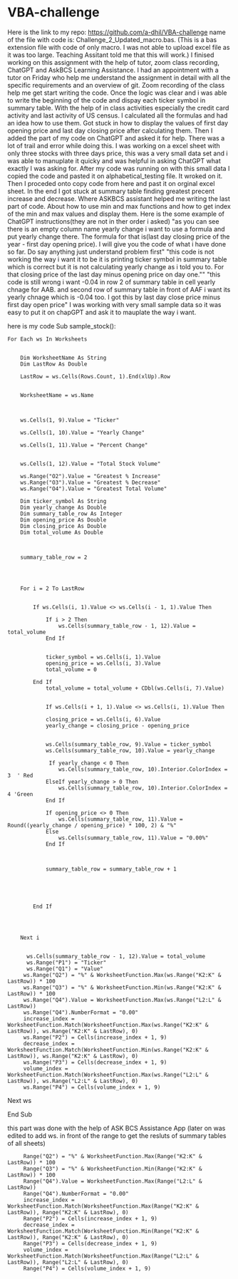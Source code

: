 # VBA-challenge
Here is the link to my repo: https://github.com/a-dhil/VBA-challenge
name of the file with code is: Challenge_2_Updated_macro.bas. (This is a bas extension file with code of only macro. I was not able to upload excel file as it was too large. Teaching Assitant told me that this will work.)
I finised working on this assignment with the help of tutor, zoom class recording, ChatGPT and AskBCS Learning Assistance.
 I had an appointment with a tutor on Friday who help me understand the assignment in detail with all the specific requirements and an overview of git.
 Zoom recording of the class help me get start writing the code. 
 Once the logic was clear and i was able to write the beginning of the code and dispay each ticker symbol in summary table. With the help of in class activities especially the credit card activity and last activity of US census.
 I calculated all the formulas and had an idea how to use them. Got stuck in how to display the values of first day opening price and last day closing price after calculating them.
 Then I added the part of my code on ChatGPT and asked it for help. 
 There was a lot of trail and error while doing this.
 I was working on a excel sheet with only three stocks with three days price, this was a very small data set and i was able to manuplate it quicky and was helpful in asking ChatGPT what exactly I was asking for.
 After my code was running on with this small data I copied the code and pasted it on alphabetical_testing file. It wroked on it. Then I proceded onto copy code from here and past it on orginal excel sheet.
 In the end I got stuck at summary table finding greatest precent increase and decrease. Where ASKBCS assistant helped me writing the last part of code.
 About how to use min and max functions and how to get index of the min and max values and display them.
Here is the some example of ChatGPT instructions(they are not in ther order i asked)
"as you can see there is an empty column name yearly change i want to use a formula and put yearly change there.  The formula for that is(last day closing price of the year - first day opening price). I will give you the code of what i have done so far. Do say anything just understand problem first"
"this code is not working the way i want it to be it is printing ticker symbol in summary table which is correct but it is not calculating yearly change as i told you to. For that  closing price of the last day minus opening price on day one.""
"this code is still wrong i want  -0.04 in row 2 of summary table in cell yearly chnage for AAB. and second row of summary table in front of AAF i want its yearly chnage which is -0.04 too. I got this by last day close price minus first day open price"
I was working with very small sample data so it was easy to put it on chapGPT and ask it to mauplate the way i want.

here is my code
Sub sample_stock():

    For Each ws In Worksheets

       
        Dim WorksheetName As String
        Dim LastRow As Double
       
        LastRow = ws.Cells(Rows.Count, 1).End(xlUp).Row

        
        WorksheetName = ws.Name
        
    
      
        ws.Cells(1, 9).Value = "Ticker"
        
        ws.Cells(1, 10).Value = "Yearly Change"
        
        ws.Cells(1, 11).Value = "Percent Change"
        
       
        ws.Cells(1, 12).Value = "Total Stock Volume"
        
        ws.Range("O2").Value = "Greatest % Increase"
        ws.Range("O3").Value = "Greatest % Decrease"
        ws.Range("O4").Value = "Greatest Total Volume"
        
        Dim ticker_symbol As String
        Dim yearly_change As Double
        Dim summary_table_row As Integer
        Dim opening_price As Double
        Dim closing_price As Double
        Dim total_volume As Double
        
    
        
        summary_table_row = 2
        
        
        
        
        For i = 2 To LastRow
            
            
            If ws.Cells(i, 1).Value <> ws.Cells(i - 1, 1).Value Then
                
                If i > 2 Then
                    ws.Cells(summary_table_row - 1, 12).Value = total_volume
                End If
                    
            
                ticker_symbol = ws.Cells(i, 1).Value
                opening_price = ws.Cells(i, 3).Value
                total_volume = 0
                
            End If
                total_volume = total_volume + CDbl(ws.Cells(i, 7).Value)
            
            
                If ws.Cells(i + 1, 1).Value <> ws.Cells(i, 1).Value Then
            
                closing_price = ws.Cells(i, 6).Value
                yearly_change = closing_price - opening_price
                
            
                ws.Cells(summary_table_row, 9).Value = ticker_symbol
                ws.Cells(summary_table_row, 10).Value = yearly_change
                
                 If yearly_change < 0 Then
                    ws.Cells(summary_table_row, 10).Interior.ColorIndex = 3  ' Red
                ElseIf yearly_change > 0 Then
                    ws.Cells(summary_table_row, 10).Interior.ColorIndex = 4 'Green
                End If
                
                If opening_price <> 0 Then
                    ws.Cells(summary_table_row, 11).Value = Round((yearly_change / opening_price) * 100, 2) & "%"
                Else
                    ws.Cells(summary_table_row, 11).Value = "0.00%"
                End If
                
                
                
                summary_table_row = summary_table_row + 1
                
         
        
                
        
            End If
            
            
    
                
        Next i
                
                
          ws.Cells(summary_table_row - 1, 12).Value = total_volume
          ws.Range("P1") = "Ticker"
          ws.Range("Q1") = "Value"
         ws.Range("Q2") = "%" & WorksheetFunction.Max(ws.Range("K2:K" & LastRow)) * 100
         ws.Range("Q3") = "%" & WorksheetFunction.Min(ws.Range("K2:K" & LastRow)) * 100
         ws.Range("Q4").Value = WorksheetFunction.Max(ws.Range("L2:L" & LastRow))
         ws.Range("Q4").NumberFormat = "0.00"
         increase_index = WorksheetFunction.Match(WorksheetFunction.Max(ws.Range("K2:K" & LastRow)), ws.Range("K2:K" & LastRow), 0)
         ws.Range("P2") = Cells(increase_index + 1, 9)
         decrease_index = WorksheetFunction.Match(WorksheetFunction.Min(ws.Range("K2:K" & LastRow)), ws.Range("K2:K" & LastRow), 0)
         ws.Range("P3") = Cells(decrease_index + 1, 9)
         volume_index = WorksheetFunction.Match(WorksheetFunction.Max(ws.Range("L2:L" & LastRow)), ws.Range("L2:L" & LastRow), 0)
         ws.Range("P4") = Cells(volume_index + 1, 9)
        



Next ws

End Sub



this part was done with the help of ASK BCS Assistance App (later on was edited to add ws. in front of the range to get the resluts of summary tables of all sheets)

         Range("Q2") = "%" & WorksheetFunction.Max(Range("K2:K" & LastRow)) * 100
         Range("Q3") = "%" & WorksheetFunction.Min(Range("K2:K" & LastRow)) * 100
         Range("Q4").Value = WorksheetFunction.Max(Range("L2:L" & LastRow))
         Range("Q4").NumberFormat = "0.00"
         increase_index = WorksheetFunction.Match(WorksheetFunction.Max(Range("K2:K" & LastRow)), Range("K2:K" & LastRow), 0)
         Range("P2") = Cells(increase_index + 1, 9)
         decrease_index = WorksheetFunction.Match(WorksheetFunction.Min(Range("K2:K" & LastRow)), Range("K2:K" & LastRow), 0)
         Range("P3") = Cells(decrease_index + 1, 9)
         volume_index = WorksheetFunction.Match(WorksheetFunction.Max(Range("L2:L" & LastRow)), Range("L2:L" & LastRow), 0)
         Range("P4") = Cells(volume_index + 1, 9)

         



